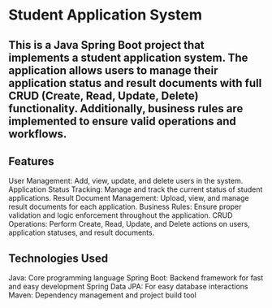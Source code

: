 # Student Application System
## This is a Java Spring Boot project that implements a student application system. The application allows users to manage their application status and result documents with full CRUD (Create, Read, Update, Delete) functionality. Additionally, business rules are implemented to ensure valid operations and workflows.

## Features
User Management: Add, view, update, and delete users in the system.
Application Status Tracking: Manage and track the current status of student applications.
Result Document Management: Upload, view, and manage result documents for each application.
Business Rules: Ensure proper validation and logic enforcement throughout the application.
CRUD Operations: Perform Create, Read, Update, and Delete actions on users, application statuses, and result documents.
 ## **Technologies Used**
Java: Core programming language
Spring Boot: Backend framework for fast and easy development
Spring Data JPA: For easy database interactions
Maven: Dependency management and project build tool
